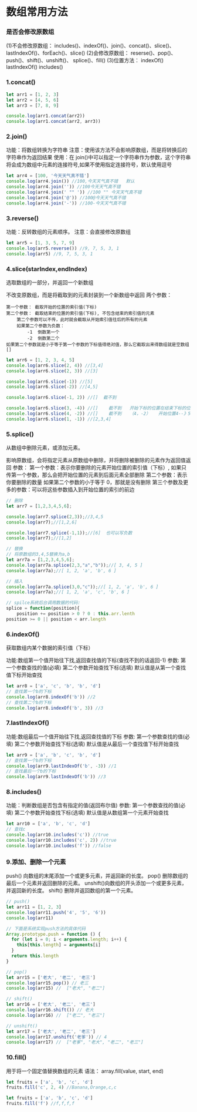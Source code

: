 # 数组常用方法

### 是否会修改原数组

(1)不会修改原数组：
includes()、indexOf()、join()、concat()、slice()、lastIndexOf()、forEach()、slice()
(2)会修改原数组：
reserse()、pop()、push()、shift()、unshift()、 splice()、fill()
(3)位置方法：
indexOf() lastIndexOf() includes()

### 1.concat()

```js
let arr1 = [1, 2, 3]
let arr2 = [4, 5, 6]
let arr3 = [7, 8, 9]

console.log(arr1.concat(arr2))
console.log(arr1.concat(arr2, arr3))
```

### 2.join()

功能：将数组转换为字符串
注意：使用该方法不会影响原数组，而是将转换后的字符串作为返回结果
使用：在 join()中可以指定一个字符串作为参数，这个字符串将会成为数组中元素的连接符号,如果不使用指定连接符号，默认使用逗号

```js
let arr4 = [100, '今天天气真不错']
console.log(arr4.join()) //100,今天天气真不错   默认
console.log(arr4.join('')) //100今天天气真不错
console.log(arr4.join(' "" ')) //100 "" 今天天气真不错
console.log(arr4.join('@')) //100@今天天气真不错
console.log(arr4.join('-')) //100-今天天气真不错
```

### 3.reverse()

功能：反转数组的元素顺序。
注意：会直接修改原数组

```js
let arr5 = [1, 3, 5, 7, 9]
console.log(arr5.reverse()) //9, 7, 5, 3, 1
console.log(arr5) //9, 7, 5, 3, 1
```

### 4.slice(starIndex,endIndex)

选取数组的一部分，并返回一个新数组

不改变原数组，而是将截取到的元素封装到一个新数组中返回
两个参数：

```
第一个参数： 截取开始的位置的索引值(下标)
第二个参数： 截取结束的位置的索引值(下标), 不包含结束的索引值的元素
    第二个参数可以不传，此时就会截取从开始索引值往后的所有的元素
    如果第二个参数为负数：
        -1  倒数第一个
        -2  倒数第二个
如果第二个参数就是小于等于第一个参数的下标值得绝对值，那么它截取出来得数组就是空数组[]

```

```js
let arr6 = [1, 2, 3, 4, 5]
console.log(arr6.slice(2, 4)) //[3,4]
console.log(arr6.slice(2, 3)) //[3]

console.log(arr6.slice(-1)) //[5]
console.log(arr6.slice(-2)) //[4,5]

console.log(arr6.slice(-1, 2)) //[]  截不到

console.log(arr6.slice(3, -4)) //[]    截不到   开始下标的位置在结束下标的位置前面，截不到
console.log(arr6.slice(4, -2)) //[]    截不到   （4，-2）   开始位置4--》5 ,结束位置 -2--》4  5在4前面
console.log(arr6.slice(1, -1)) //[2,3,4]
```

### 5.splice()

从数组中删除元素，或添加元素。

影响原数组，会将指定元素从原数组中删除，并将删除被删除的元素作为返回值返回
参数：
第一个参数：表示你要删除的元素开始位置的索引值（下标）,
如果只传第一个参数，那么会把开始位置的元素到后面元素全部删除
第二个参数：表示你要删除的数量
如果第二个参数的小于等于 0，那就是没有删除
第三个参数及更多的参数：可以将这些参数插入到开始位置的索引的前边

```js
// 删除
let arr7 = [1,2,3,4,5,6];

console.log(arr7.splice(2,3));//3,4,5
console.log(arr7);//[1,2,6]

console.log(arr7.splice(-1,1));//[6]  也可以写负数
console.log(arr7);//[1,2]

// 替换
// 将原数组的3,4,5替换为a,b
let arr7a = [1,2,3,4,5,6];
console.log(arr7a.splice(2,3,"a","b"));//[ 3, 4, 5 ]
console.log(arr7a);//[ 1, 2, 'a', 'b', 6 ]

// 插入
console.log(arr7a.splice(3,0,"c"));//[ 1, 2, 'a', 'b', 6 ]
console.log(arr7a);//[ 1, 2, 'a', 'c', 'b', 6 ]

// spilce系统后台调用数据的代码:
splice = function(position){
    position += position > 0 ? 0 : this.arr.lenth
position >= 0 || position < arr.length

```

### 6.indexOf()

获取数组内某个数据的索引值（下标）

功能:数组第一个值开始往下找,返回查找值的下标(查找不到的话返回-1)
参数:
第一个参数查找的值(必填)
第二个参数开始查找下标(选填)
默认值是从第一个查找值下标开始查找

```js
let arr8 = ['a', 'c', 'b', 'b', 'd']
// 查找第一个b的下标
console.log(arr8.indexOf('b')) //2
// 查找第二个b的下标
console.log(arr8.indexOf('b', 3)) //3
```

### 7.lastIndexOf()

功能:数组最后一个值开始往下找,返回查找值的下标
参数:
第一个参数查找的值(必填)
第二个参数开始查找下标(选填)
默认值是从最后一个查找值下标开始查找

```js
let arr9 = ['a', 'b', 'c', 'b', 'd']
// 查找第一个b的下标
console.log(arr9.lastIndexOf('b', -3)) //1
// 查找最后一个b的下标
console.log(arr9.lastIndexOf('b')) //3
```

### 8.includes()

功能：判断数组是否包含有指定的值(返回布尔值)
参数:
第一个参数查找的值(必填)
第二个参数开始查找下标(选填)
默认值是从数组第一个元素开始查找

```js
let arr10 = ['a', 'b', 'c', 'd']
// 查找c
console.log(arr10.includes('c')) //true
console.log(arr10.includes('c', 2)) //true
console.log(arr10.includes('f')) //false
```

### 9.添加、删除一个元素

push() 向数组的末尾添加一个或更多元素，并返回新的长度。
pop() 删除数组的最后一个元素并返回删除的元素。
unshift()向数组的开头添加一个或更多元素，并返回新的长度。
shift() 删除并返回数组的第一个元素。

```js
// push()
let arr11 = [1, 2, 3]
console.log(arr11.push('4', '5', '6'))
console.log(arr11)

// 下面是系统实现push方法的具体代码
Array.prototype.push = function () {
  for (let i = 0; i < arguments.length; i++) {
    this[this.length] = arguments[i]
  }
  return this.length
}

// pop()
let arr15 = ['老大', '老二', '老三']
console.log(arr15.pop()) // 老三
console.log(arr15) //  ["老大", "老二"]

// shift()
let arr16 = ['老大', '老二', '老三']
console.log(arr16.shift()) // 老大
console.log(arr16) //  ["老二", "老三"]

// unshift()
let arr17 = ['老大', '老二', '老三']
console.log(arr17.unshift('老爹')) // 4
console.log(arr17) //  ["老爹", "老大", "老二", "老三"]
```

### 10.fill()

用于将一个固定值替换数组的元素
语法：
array.fill(value, start, end)

```js
let fruits = ['a', 'b', 'c', 'd']
fruits.fill('c', 2, 4) //Banana,Orange,c,c
```

```js
let fruits = ['a', 'b', 'c', 'd']
fruits.fill('f') //f,f,f,f
```
